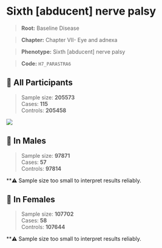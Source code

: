 # Sixth [abducent] nerve palsy

> **Root:** Baseline Disease  

> **Chapter:** Chapter VII- Eye and adnexa  

> **Phenotype:** Sixth [abducent] nerve palsy  

> **Code:** `H7_PARASTRA6`

## 🧪 All Participants  
> Sample size: **205573**  
> Cases: **115**  
> Controls: **205458**
<img src="/Disease/Figures/ALL/Incidence/H7_PARASTRA6.png"/>
<CsvTable src="/Disease/Data/ALL/Incidence/COX_H7_PARASTRA6.csv" label="🔍 View full results" />

## 👨 In Males  
> Sample size: **97871**  
> Cases: **57**  
> Controls: **97814**

**⚠️ Sample size too small to interpret results reliably.


## 👩 In Females  
> Sample size: **107702**  
> Cases: **58**  
> Controls: **107644**

**⚠️ Sample size too small to interpret results reliably.

